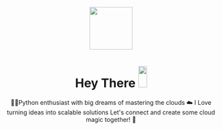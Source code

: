 <div id="header" align="center">
  <img src="https://media.giphy.com/media/qgQUggAC3Pfv687qPC/giphy.gif" width="100"/>

<h1>
  Hey There
  <img src="https://media.giphy.com/media/hvRJCLFzcasrR4ia7z/giphy.gif" width="20px" height="50px"/>
</h1>

👨‍💻Python enthusiast with big dreams of mastering the clouds ☁️ 
I Love turning ideas into scalable solutions 
Let's connect and create some cloud magic together! 🚀
